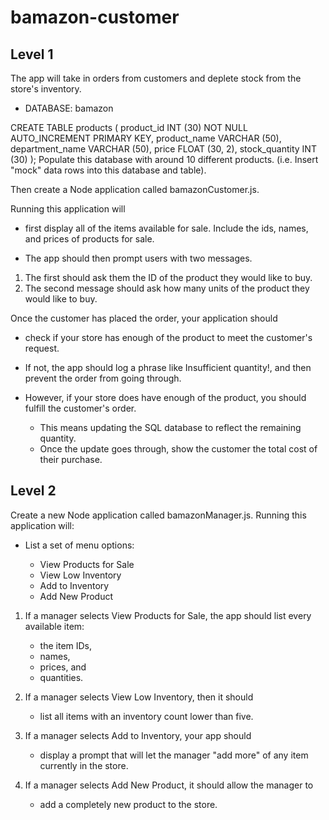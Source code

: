 # bamazon-customer

## Level 1

The app will take in orders from customers and deplete stock from the store's inventory.

* DATABASE: bamazon

CREATE TABLE products (
	product_id INT (30) NOT NULL AUTO_INCREMENT PRIMARY KEY,
    product_name VARCHAR (50),
    department_name VARCHAR (50),
    price FLOAT (30, 2),
    stock_quantity INT (30)
);
Populate this database with around 10 different products. (i.e. Insert "mock" data rows into this database and table).

Then create a Node application called bamazonCustomer.js. 

Running this application will 

* first display all of the items available for sale. Include the ids, names, and prices of products for sale.

* The app should then prompt users with two messages.

1. The first should ask them the ID of the product they would like to buy.
2. The second message should ask how many units of the product they would like to buy.

Once the customer has placed the order, your application should

* check if your store has enough of the product to meet the customer's request.

 - If not, the app should log a phrase like Insufficient quantity!, and then prevent the order from going through.

 - However, if your store does have enough of the product, you should fulfill the customer's order.

    * This means updating the SQL database to reflect the remaining quantity.
    * Once the update goes through, show the customer the total cost of their purchase.

## Level 2

Create a new Node application called bamazonManager.js. Running this application will:


* List a set of menu options:

   - View Products for Sale
   - View Low Inventory
   - Add to Inventory
   - Add New Product

1. If a manager selects View Products for Sale, the app should list every available item: 

    - the item IDs, 
    - names, 
    - prices, and 
    - quantities.

2. If a manager selects View Low Inventory, then it should 
    - list all items with an inventory count lower than five.

3. If a manager selects Add to Inventory, your app should 
    - display a prompt that will let the manager "add more" of any item currently in the store.

4. If a manager selects Add New Product, it should allow the manager to 
    - add a completely new product to the store.